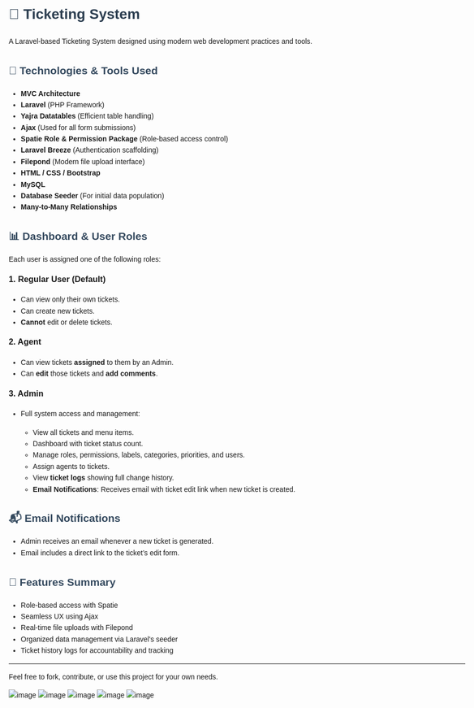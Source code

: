 <!DOCTYPE html>
<html lang="en">
<head>
  <meta charset="UTF-8">
</head>
<body style="font-family: Arial, sans-serif; line-height: 1.6; padding: 20px; max-width: 900px; margin: auto;">

  <h1 style="color: #2c3e50;">🎫 Ticketing System</h1>

  <p>A Laravel-based Ticketing System designed using modern web development practices and tools.</p>

  <h2 style="color: #34495e;">🚀 Technologies & Tools Used</h2>
  <ul>
    <li><b>MVC Architecture</b></li>
    <li><b>Laravel</b> (PHP Framework)</li>
    <li><b>Yajra Datatables</b> (Efficient table handling)</li>
    <li><b>Ajax</b> (Used for all form submissions)</li>
    <li><b>Spatie Role & Permission Package</b> (Role-based access control)</li>
    <li><b>Laravel Breeze</b> (Authentication scaffolding)</li>
    <li><b>Filepond</b> (Modern file upload interface)</li>
    <li><b>HTML / CSS / Bootstrap</b></li>
    <li><b>MySQL</b></li>
    <li><b>Database Seeder</b> (For initial data population)</li>
    <li><b>Many-to-Many Relationships</b></li>
  </ul>

  <h2 style="color: #34495e;">📊 Dashboard & User Roles</h2>
  <p>Each user is assigned one of the following roles:</p>

  <h3 style="margin-top: 10px;">1. <b>Regular User</b> (Default)</h3>
  <ul>
    <li>Can view only their own tickets.</li>
    <li>Can create new tickets.</li>
    <li><b>Cannot</b> edit or delete tickets.</li>
  </ul>

  <h3 style="margin-top: 10px;">2. <b>Agent</b></h3>
  <ul>
    <li>Can view tickets <b>assigned</b> to them by an Admin.</li>
    <li>Can <b>edit</b> those tickets and <b>add comments</b>.</li>
  </ul>

  <h3 style="margin-top: 10px;">3. <b>Admin</b></h3>
  <ul>
    <li>Full system access and management:</li>
    <ul>
      <li>View all tickets and menu items.</li>
      <li>Dashboard with ticket status count.</li>
      <li>Manage roles, permissions, labels, categories, priorities, and users.</li>
      <li>Assign agents to tickets.</li>
      <li>View <b>ticket logs</b> showing full change history.</li>
      <li><b>Email Notifications</b>: Receives email with ticket edit link when new ticket is created.</li>
    </ul>
  </ul>

  <h2 style="color: #34495e;">📬 Email Notifications</h2>
  <ul>
    <li>Admin receives an email whenever a new ticket is generated.</li>
    <li>Email includes a direct link to the ticket’s edit form.</li>
  </ul>

  <h2 style="color: #34495e;">📂 Features Summary</h2>
  <ul>
    <li>Role-based access with Spatie</li>
    <li>Seamless UX using Ajax</li>
    <li>Real-time file uploads with Filepond</li>
    <li>Organized data management via Laravel's seeder</li>
    <li>Ticket history logs for accountability and tracking</li>
  </ul>

  <hr>
  <p style="font-size: 14px;">Feel free to fork, contribute, or use this project for your own needs.</p>


![image](https://github.com/user-attachments/assets/e3cb9ea4-ee74-495e-8147-45ce65360f6f)
![image](https://github.com/user-attachments/assets/71310336-8db4-4d65-8475-e441ec1f2f07)
![image](https://github.com/user-attachments/assets/1e138e72-40b9-4e47-a7cf-99f1705ebb54)
![image](https://github.com/user-attachments/assets/d2d6dcf5-11b8-4497-a794-8501bea77349)
![image](https://github.com/user-attachments/assets/234a0f76-58bc-4b5e-a7c2-c5815872ad39)



</body>
</html>
